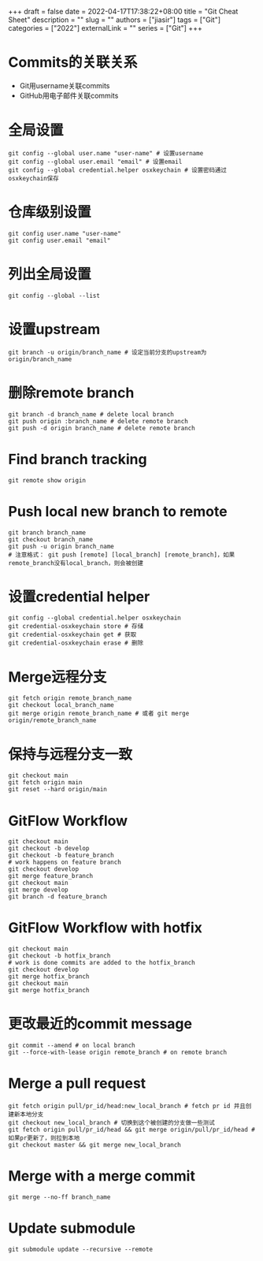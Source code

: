 +++ 
draft = false
date = 2022-04-17T17:38:22+08:00
title = "Git Cheat Sheet"
description = ""
slug = ""
authors = ["jiasir"]
tags = ["Git"]
categories = ["2022"]
externalLink = ""
series = ["Git"]
+++

# Commits的关联关系
* Git用username关联commits
* GitHub用电子邮件关联commits

# 全局设置
```shell
git config --global user.name "user-name" # 设置username
git config --global user.email "email" # 设置email
git config --global credential.helper osxkeychain # 设置密码通过osxkeychain保存
```

# 仓库级别设置
```shell
git config user.name "user-name"
git config user.email "email"
```

# 列出全局设置
```shell
git config --global --list
```

# 设置upstream
```shell
git branch -u origin/branch_name # 设定当前分支的upstream为origin/branch_name

```

# 删除remote branch
```shell
git branch -d branch_name # delete local branch
git push origin :branch_name # delete remote branch
git push -d origin branch_name # delete remote branch
```

# Find branch tracking
```shell
git remote show origin
```

# Push local new branch to remote
```shell
git branch branch_name
git checkout branch_name
git push -u origin branch_name
# 注意格式： git push [remote] [local_branch] [remote_branch]，如果remote_branch没有local_branch，则会被创建
```

# 设置credential helper
```shell
git config --global credential.helper osxkeychain
git credential-osxkeychain store # 存储
git credential-osxkeychain get # 获取
git credential-osxkeychain erase # 删除
```

# Merge远程分支
```shell
git fetch origin remote_branch_name
git checkout local_branch_name
git merge origin remote_branch_name # 或者 git merge origin/remote_branch_name
```

# 保持与远程分支一致
```shell
git checkout main
git fetch origin main
git reset --hard origin/main
```

# GitFlow Workflow
```shell
git checkout main
git checkout -b develop
git checkout -b feature_branch
# work happens on feature branch
git checkout develop
git merge feature_branch
git checkout main
git merge develop
git branch -d feature_branch
```

# GitFlow Workflow with hotfix
```shell
git checkout main
git checkout -b hotfix_branch
# work is done commits are added to the hotfix_branch
git checkout develop
git merge hotfix_branch
git checkout main
git merge hotfix_branch
```

# 更改最近的commit message
```shell
git commit --amend # on local branch
git --force-with-lease origin remote_branch # on remote branch
```

# Merge a pull request
```shell
git fetch origin pull/pr_id/head:new_local_branch # fetch pr id 并且创建新本地分支
git checkout new_local_branch # 切换到这个被创建的分支做一些测试
git fetch origin pull/pr_id/head && git merge origin/pull/pr_id/head # 如果pr更新了，则拉到本地
git checkout master && git merge new_local_branch
```

# Merge with a merge commit
```shell
git merge --no-ff branch_name
```

# Update submodule
```shell
git submodule update --recursive --remote

```
